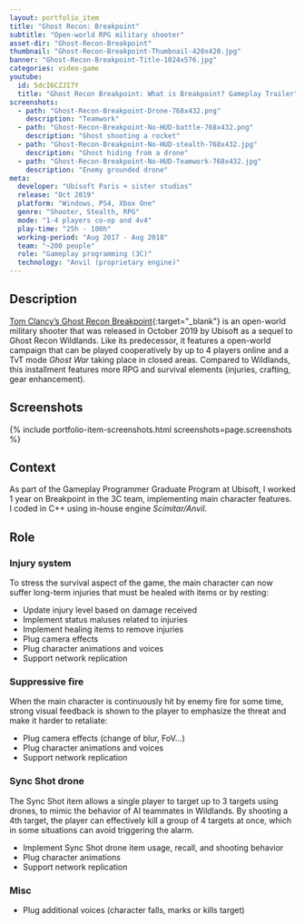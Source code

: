 ```yaml
---
layout: portfolio_item
title: "Ghost Recon: Breakpoint"
subtitle: "Open-world RPG military shooter"
asset-dir: "Ghost-Recon-Breakpoint"
thumbnail: "Ghost-Recon-Breakpoint-Thumbnail-420x420.jpg"
banner: "Ghost-Recon-Breakpoint-Title-1024x576.jpg"
categories: video-game
youtube:
  id: 5dcI6CZJI7Y
  title: "Ghost Recon Breakpoint: What is Breakpoint? Gameplay Trailer"
screenshots:
  - path: "Ghost-Recon-Breakpoint-Drone-768x432.png"
    description: "Teamwork"
  - path: "Ghost-Recon-Breakpoint-No-HUD-battle-768x432.png"
    description: "Ghost shooting a rocket"
  - path: "Ghost-Recon-Breakpoint-No-HUD-stealth-768x432.jpg"
    description: "Ghost hiding from a drone"
  - path: "Ghost-Recon-Breakpoint-No-HUD-Teamwork-768x432.jpg"
    description: "Enemy grounded drone"
meta:
  developer: "Ubisoft Paris + sister studios"
  release: "Oct 2019"
  platform: "Windows, PS4, Xbox One"
  genre: "Shooter, Stealth, RPG"
  mode: "1-4 players co-op and 4v4"
  play-time: "25h - 100h"
  working-period: "Aug 2017 - Aug 2018"
  team: "~200 people"
  role: "Gameplay programming (3C)"
  technology: "Anvil (proprietary engine)"
---
```


## Description

[Tom Clancy’s Ghost Recon Breakpoint](https://www.ubisoft.com/en-gb/game/ghost-recon/breakpoint/game-info){:target="_blank"} is an open-world military shooter that was released in October 2019 by Ubisoft as a sequel to Ghost Recon Wildlands. Like its predecessor, it features a open-world campaign that can be played cooperatively by up to 4 players online and a TvT mode *Ghost War* taking place in closed areas. Compared to Wildlands, this installment features more RPG and survival elements (injuries, crafting, gear enhancement).

## Screenshots

{% include portfolio-item-screenshots.html screenshots=page.screenshots %}

## Context

As part of the Gameplay Programmer Graduate Program at Ubisoft, I worked 1 year on Breakpoint in the 3C team, implementing main character features. I coded in C++ using in-house engine *Scimitar/Anvil*.

## Role

### Injury system

To stress the survival aspect of the game, the main character can now suffer long-term injuries that must be healed with items or by resting:

- Update injury level based on damage received
- Implement status maluses related to injuries
- Implement healing items to remove injuries
- Plug camera effects
- Plug character animations and voices
- Support network replication

### Suppressive fire

When the main character is continuously hit by enemy fire for some time, strong visual feedback is shown to the player to emphasize the threat and make it harder to retaliate:

- Plug camera effects (change of blur, FoV…)
- Plug character animations and voices
- Support network replication

### Sync Shot drone

The Sync Shot item allows a single player to target up to 3 targets using drones, to mimic the behavior of AI teammates in Wildlands. By shooting a 4th target, the player can effectively kill a group of 4 targets at once, which in some situations can avoid triggering the alarm.

- Implement Sync Shot drone item usage, recall, and shooting behavior
- Plug character animations
- Support network replication

### Misc

- Plug additional voices (character falls, marks or kills target)
